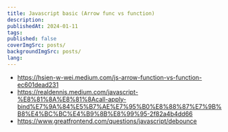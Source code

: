 ```yaml
---
title: Javascript basic (Arrow func vs function)
description: 
publishedAt: 2024-01-11
tags: 
published: false
coverImgSrc: posts/
backgroundImgSrc: posts/
lang:
---
```

- https://hsien-w-wei.medium.com/js-arrow-function-vs-function-ec601dead231
- https://realdennis.medium.com/javascript-%E8%81%8A%E8%81%8Acall-apply-bind%E7%9A%84%E5%B7%AE%E7%95%B0%E8%88%87%E7%9B%B8%E4%BC%BC%E4%B9%8B%E8%99%95-2f82a4b4dd66
- https://www.greatfrontend.com/questions/javascript/debounce